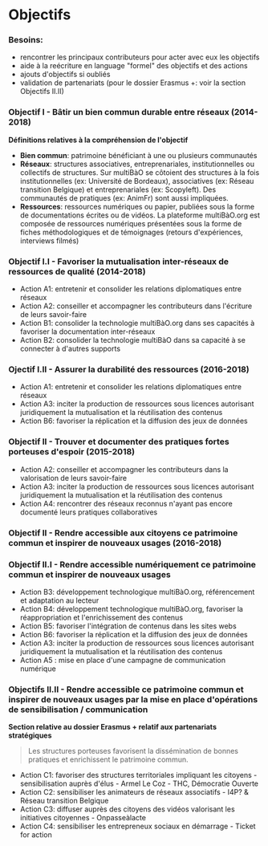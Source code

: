 # Objectifs 

### Besoins: 

* rencontrer les principaux contributeurs pour acter avec eux les objectifs 
* aide à la reécriture en language "formel" des objectifs et des actions
* ajouts d'objectifs si oubliés
* validation de partenariats (pour le dossier Erasmus +: voir la section Objectifs II.II)

### Objectif I - Bâtir un bien commun durable entre réseaux (2014-2018)

**Définitions relatives à la compréhension de l'objectif**
* **Bien commun**: patrimoine bénéficiant à une ou plusieurs communautés
* **Réseaux**: structures associatives, entreprenariales, institutionnelles ou collectifs de structures. Sur multiBàO se côtoient des structures à la fois institutionnelles (ex: Université de Bordeaux), associatives (ex: Réseau transition Belgique) et entreprenariales (ex: Scopyleft). Des communautés de pratiques (ex: AnimFr) sont aussi impliquées.
* **Ressources**: ressources numériques ou papier, publiées sous la forme de documentations écrites ou de vidéos. La plateforme multiBàO.org est composée de ressources numériques présentées sous la forme de fiches méthodologiques et de témoignages (retours d'expériences, interviews filmés)

### Objectif I.I - Favoriser la mutualisation inter-réseaux de ressources de qualité (2014-2018) 

* Action A1: entretenir et consolider les relations diplomatiques entre réseaux
* Action A2: conseiller et accompagner les contributeurs dans l'écriture de leurs savoir-faire
* Action B1: consolider la technologie multiBàO.org dans ses capacités à favoriser la documentation inter-réseaux
* Action B2: consolider la technologie multiBàO dans sa capacité à se connecter à d'autres supports

### Ojectif I.II - Assurer la durabilité des ressources (2016-2018)

* Action A1: entretenir et consolider les relations diplomatiques entre réseaux
* Action A3: inciter la production de ressources sous licences autorisant juridiquement la mutualisation et la réutilisation des contenus
* Action B6: favoriser la réplication et la diffusion des jeux de données

### Objectif II - Trouver et documenter des pratiques fortes porteuses d'espoir (2015-2018)

* Action A2: conseiller et accompagner les contributeurs dans la valorisation de leurs savoir-faire
* Action A3: inciter la production de ressources sous licences autorisant juridiquement la mutualisation et la réutilisation des contenus
* Action A4: rencontrer des réseaux reconnus n'ayant pas encore documenté leurs pratiques collaboratives

### Objectif II - Rendre accessible aux citoyens ce patrimoine commun et inspirer de nouveaux usages (2016-2018)

### Objectif II.I - Rendre accessible numériquement ce patrimoine commun et inspirer de nouveaux usages

* Action  B3: développement technologique multiBàO.org, référencement et adaptation au lecteur
* Action B4: développement technologique multiBàO.org, favoriser la réappropriation et l'enrichissement des contenus
* Action B5: favoriser l'intégration de contenus dans les sites webs
* Action B6: favoriser la réplication et la diffusion des jeux de données
* Action A3: inciter la production de ressources sous licences autorisant juridiquement la mutualisation et la réutilisation des contenus
* Action A5 : mise en place d'une campagne de communication numérique

### Objectifs II.II - Rendre accessible ce patrimoine commun et inspirer de nouveaux usages par la mise en place d'opérations de sensibilisation / communication

**Section relative au dossier Erasmus + relatif aux partenariats stratégiques**

> Les structures porteuses favorisent la dissémination de bonnes pratiques et enrichissent le patrimoine commun. 

* Action C1: favoriser des structures territoriales impliquant les citoyens - sensibilisation auprès d'élus - Armel Le Coz - THC, Démocratie Ouverte
* Action C2: sensibiliser les animateurs de réseaux associatifs - I4P? & Réseau transition Belgique
* Action C3: diffuser auprès des citoyens des vidéos valorisant les initiatives citoyennes - Onpasseàlacte
* Action C4: sensibiliser les entrepreneux sociaux en démarrage  - Ticket for action